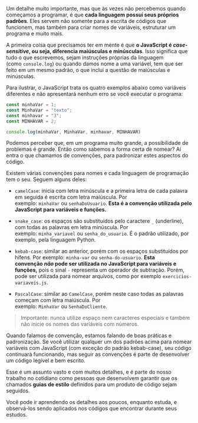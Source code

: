 Um detalhe muito importante, mas que às vezes não percebemos quando começamos a programar, é que **cada linguagem possui seus próprios padrões**. Eles servem não somente para a escrita de códigos que funcionem, mas também para criar nomes de variáveis, estruturar um programa e muito mais.

A primeira coisa que precisamos ter em mente é que **o JavaScript é _case-sensitive_, ou seja, diferencia maiúsculas e minúsculas**. Isso significa que tudo o que escrevemos, sejam instruções próprias da linguagem (como `console.log`) ou quando damos nome a uma variável, tem que ser feito em um mesmo padrão, o que inclui a questão de maiúsculas e minúsculas.

Para ilustrar, o JavaScript trata os quatro exemplos abaixo como variáveis diferentes e não apresentará nenhum erro se você executar o programa:

```js
const minhaVar = 1;
const MinhaVar = "texto";
const minhavar = "3";
const MINHAVAR = 2;

console.log(minhaVar, MinhaVar, minhavar, MINHAVAR)
```

Podemos perceber que, em um programa muito grande, a possibilidade de problemas é grande. Então como sabemos a forma certa de nomear? Aí entra o que chamamos de convenções, para padronizar estes aspectos do código.

Existem várias convenções para nomes e cada linguagem de programação tem o seu. Seguem alguns deles:

- `camelCase`: inicia com letra minúscula e a primeira letra de cada palavra em seguida é escrita com letra maiúscula. Por exemplo: `minhaVar` ou `senhaDoUsuario`. **Esta é a convenção utilizada pelo JavaScript para variáveis e funções.**
    
- `snake_case`: os espaços são substituídos pelo caractere `_` (underline), com todas as palavras em letra minúscula. Por exemplo: `minha_variavel` ou `senha_do_usuario`. É o padrão utilizado, por exemplo, pela linguagem Python.
    
- `kebab-case`: similar ao anterior, porém com os espaços substituídos por hífens. Por exemplo: `minha-var` ou `senha-do-usuario`. **Esta convenção _não_ pode ser utilizada no JavaScript para variáveis e funções,** pois o sinal `-` representa um operador de subtração. Porém, pode ser utilizada para nomear arquivos, como por exemplo `exercicios-variaveis.js`.
    
- `PascalCase`: similar ao `CamelCase`, porém neste caso todas as palavras começam com letra maiúscula. Por exemplo: `MinhaVar` ou `SenhaDoCliente`.
    

> Importante: nunca utilize espaço nem caracteres especiais e também não inicie os nomes das variáveis com números.

Quando falamos de convenção, estamos falando de boas práticas e padronização. Se você utilizar qualquer um dos padrões acima para nomear variáveis com JavaScript (com exceção do padrão kebab-case), seu código continuará funcionando, mas seguir as convenções é parte de desenvolver um código legível e bem escrito.

Esse é um assunto vasto e com muitos detalhes, e é parte do nosso trabalho no cotidiano como pessoas que desenvolvem garantir que os chamados **guias de estilo** definidos para um produto de código sejam seguidos.

Você pode ir aprendendo os detalhes aos poucos, enquanto estuda, e observá-los sendo aplicados nos códigos que encontrar durante seus estudos.